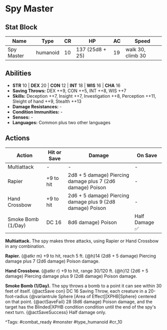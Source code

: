 # Spy Master

## Stat Block

| Name | Type | CR | HP | AC | Speed |
|------|------|----|----|----|-------|
| Spy Master | humanoid | 10 | 137 (25d8 + 25) | 19 | walk 30, climb 30 |

## Abilities

- **STR** 10 | **DEX** 20 | **CON** 12 | **INT** 18 | **WIS** 16 | **CHA** 16
- **Saving Throws:** DEX ++9, CON ++5, INT ++8, WIS ++7  
- **Skills:** Deception ++7, Insight ++7, Investigation ++8, Perception ++11, Sleight of hand ++9, Stealth ++13  
- **Damage Resistances:** -  
- **Condition Immunities:** -  
- **Senses:** -  
- **Languages:** Common plus two other languages


## Actions

| Action | Hit or Save | Damage | On Save |
|--------|--------------|--------|----------|
| Multiattack | - | - | - |
| Rapier | +9 to hit | 2d8 + 5 damage) Piercing damage plus 7 (2d6 damage) Poison | - |
| Hand Crossbow | +9 to hit | 2d6 + 5 damage) Piercing damage plus 9 (2d8 damage) Poison | - |
| Smoke Bomb (1/Day) | DC 16 | 8d6 damage) Poison | Half Damage ✅ |

**Multiattack.** The spy makes three attacks, using Rapier or Hand Crossbow in any combination.

**Rapier.** {@atkr m} +9 to hit, reach 5 ft. {@h}14 (2d8 + 5 damage) Piercing damage plus 7 (2d6 damage) Poison damage.

**Hand Crossbow.** {@atkr r} +9 to hit, range 30/120 ft. {@h}12 (2d6 + 5 damage) Piercing damage plus 9 (2d8 damage) Poison damage.

**Smoke Bomb (1/Day).** The spy throws a bomb to a point it can see within 30 feet of itself. {@actSave con} DC 16 Saving Throw, each creature in a 20-foot-radius {@variantrule Sphere [Area of Effect]|XPHB|Sphere} centered on that point. {@actSaveFail} 28 (8d6 damage) Poison damage, and the target has the Blinded|XPHB condition condition until the end of the spy's next turn. {@actSaveSuccess} Half damage only.


^Tags: #combat_ready #monster #type_humanoid #cr_10